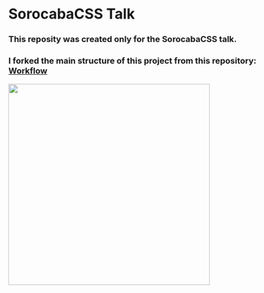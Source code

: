 # SorocabaCSS Talk

### **This reposity was created only for the SorocabaCSS talk.**

### **I forked the main structure of this project from this repository: [Workflow](https://github.com/angelinopires/A-workflow-to-front-end)**

<img src="https://i.imgur.com/SvmSubs.jpg" style="width: 400px; height: 400px;" />
